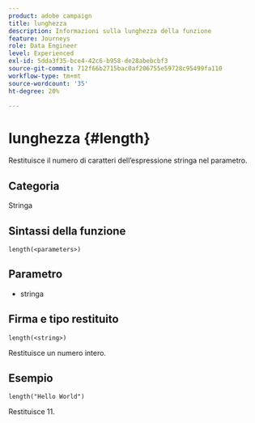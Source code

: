 ```yaml
---
product: adobe campaign
title: lunghezza
description: Informazioni sulla lunghezza della funzione
feature: Journeys
role: Data Engineer
level: Experienced
exl-id: 5dda3f35-bce4-42c6-b958-de28abebcbf3
source-git-commit: 712f66b2715bac0af206755e59728c95499fa110
workflow-type: tm+mt
source-wordcount: '35'
ht-degree: 20%

---
```


# lunghezza {#length}

Restituisce il numero di caratteri dell’espressione stringa nel parametro.

## Categoria

Stringa

## Sintassi della funzione

`length(<parameters>)`

## Parametro

* stringa

## Firma e tipo restituito

`length(<string>)`

Restituisce un numero intero.

## Esempio

`length("Hello World")`

Restituisce 11.
